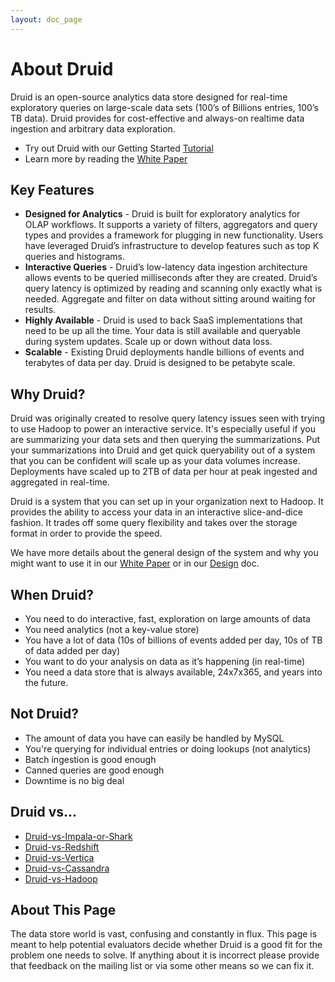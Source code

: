 ```yaml
---
layout: doc_page
---
```


# About Druid

Druid is an open-source analytics data store designed for real-time exploratory queries on large-scale data sets (100’s of Billions entries, 100’s TB data). Druid provides for cost-effective and always-on realtime data ingestion and arbitrary data exploration.

-   Try out Druid with our Getting Started [Tutorial](./Tutorial%3A-A-First-Look-at-Druid.html)
-   Learn more by reading the [White Paper](http://static.druid.io/docs/druid.pdf)

Key Features
------------

-   **Designed for Analytics** - Druid is built for exploratory analytics for OLAP workflows. It supports a variety of filters, aggregators and query types and provides a framework for plugging in new functionality. Users have leveraged Druid’s infrastructure to develop features such as top K queries and histograms.
-   **Interactive Queries** - Druid’s low-latency data ingestion architecture allows events to be queried milliseconds after they are created. Druid’s query latency is optimized by reading and scanning only exactly what is needed. Aggregate and filter on data without sitting around waiting for results.
-   **Highly Available** - Druid is used to back SaaS implementations that need to be up all the time. Your data is still available and queryable during system updates. Scale up or down without data loss.
-   **Scalable** - Existing Druid deployments handle billions of events and terabytes of data per day. Druid is designed to be petabyte scale.


Why Druid?
----------

Druid was originally created to resolve query latency issues seen with trying to use Hadoop to power an interactive service. It's especially useful if you are summarizing your data sets and then querying the summarizations. Put your summarizations into Druid and get quick queryability out of a system that you can be confident will scale up as your data volumes increase. Deployments have scaled up to 2TB of data per hour at peak ingested and aggregated in real-time.

Druid is a system that you can set up in your organization next to Hadoop. It provides the ability to access your data in an interactive slice-and-dice fashion. It trades off some query flexibility and takes over the storage format in order to provide the speed.

We have more details about the general design of the system and why you might want to use it in our [White Paper](http://static.druid.io/docs/druid.pdf) or in our [Design](Design.html) doc.


When Druid?
----------

* You need to do interactive, fast, exploration on large amounts of data
* You need analytics (not a key-value store)
* You have a lot of data (10s of billions of events added per day, 10s of TB of data added per day)
* You want to do your analysis on data as it’s happening (in real-time)
* You need a data store that is always available, 24x7x365, and years into the future.


Not Druid?
----------

* The amount of data you have can easily be handled by MySQL
* You're querying for individual entries or doing lookups (not analytics)
* Batch ingestion is good enough
* Canned queries are good enough
* Downtime is no big deal


Druid vs…
----------

* [Druid-vs-Impala-or-Shark](Druid-vs-Impala-or-Shark.html)
* [Druid-vs-Redshift](Druid-vs-Redshift.html)
* [Druid-vs-Vertica](Druid-vs-Vertica.html)
* [Druid-vs-Cassandra](Druid-vs-Cassandra.html)
* [Druid-vs-Hadoop](Druid-vs-Hadoop.html)


About This Page
----------
The data store world is vast, confusing and constantly in flux. This page is meant to help potential evaluators decide whether Druid is a good fit for the problem one needs to solve. If anything about it is incorrect please provide that feedback on the mailing list or via some other means so we can fix it.



